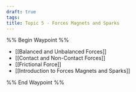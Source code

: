 ```yaml
---
draft: true
tags: 
title: Topic 5 - Forces Magnets and Sparks
---
```


%% Begin Waypoint %%

- [[Balanced and Unbalanced Forces]]
- [[Contact and Non-Contact Forces]]
- [[Frictional Force]]
- [[Introduction to Forces Magnets and Sparks]]

%% End Waypoint %%
